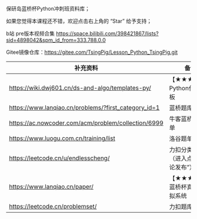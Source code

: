 保研岛蓝桥杯Python冲刺班资料库；

如果您觉得本课程还不错，欢迎点击右上角的 “Star” 给予支持；

b站 pre版本视频合集 https://space.bilibili.com/398421867/lists?sid=4898042&spm_id_from=333.788.0.0

Gitee镜像仓库：https://gitee.com/TsingPig/Lesson_Python_TsingPig.git



| 补充资料                                             | 备注                               |
| ---------------------------------------------------- | ---------------------------------- |
| https://wiki.dwj601.cn/ds-and-algo/templates-py/     | 【★★★★★】Python代码模板            |
| https://www.lanqiao.cn/problems/?first_category_id=1 | 蓝桥题库                           |
| https://ac.nowcoder.com/acm/problem/collection/6999  | 牛客蓝桥寒假题单                   |
| https://www.luogu.com.cn/training/list               | 洛谷题单                           |
| https://leetcode.cn/u/endlesscheng/                  | 力扣分类题单（进入点击“讨论发布”） |
| https://www.lanqiao.cn/paper/                        | 【★★★★★】蓝桥杯真题卷模拟系统      |
| https://leetcode.cn/problemset/                      | 力扣题库                           |